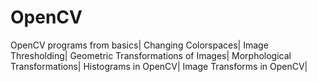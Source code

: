 # OpenCV
OpenCV programs from basics|
Changing Colorspaces| 
Image Thresholding|
Geometric Transformations of Images|
Morphological Transformations|
Histograms in OpenCV|
Image Transforms in OpenCV|

